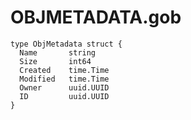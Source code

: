 OBJMETADATA.gob
===============

```
type ObjMetadata struct {
  Name       string
  Size       int64
  Created    time.Time
  Modified   time.Time
  Owner      uuid.UUID
  ID         uuid.UUID
}
```
